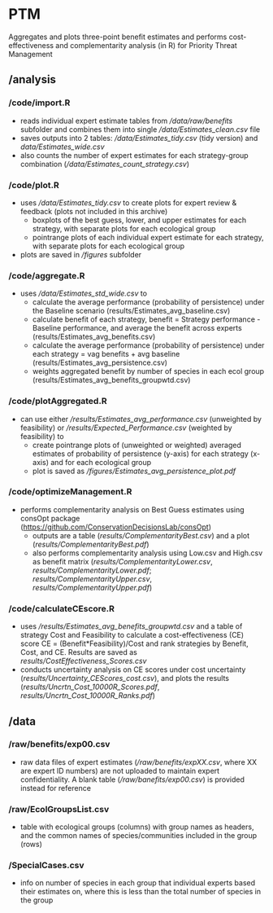 # PTM
Aggregates and plots three-point benefit estimates and performs cost-effectiveness and complementarity analysis (in R) for Priority Threat Management

## /analysis
### /code/import.R
* reads individual expert estimate tables from */data/raw/benefits* subfolder and combines them into single */data/Estimates_clean.csv* file
* saves outputs into 2 tables: */data/Estimates_tidy.csv* (tidy version) and *data/Estimates_wide.csv*
* also counts the number of expert estimates for each strategy-group combination (*/data/Estimates_count_strategy.csv*)

### /code/plot.R
* uses */data/Estimates_tidy.csv* to create plots for expert review & feedback (plots not included in this archive)
  * boxplots of the best guess, lower, and upper estimates for each strategy, with separate plots for each ecological group
  * pointrange plots of each individual expert estimate for each strategy, with separate plots for each ecological group
* plots are saved in */figures* subfolder

### /code/aggregate.R
* uses */data/Estimates_std_wide.csv* to
  * calculate the average performance (probability of persistence) under the Baseline scenario (results/Estimates_avg_baseline.csv)
  * calculate benefit of each strategy, benefit = Strategy performance - Baseline performance, and average the benefit across experts (results/Estimates_avg_benefits.csv)
  * calculate the average performance (probability of persistence) under each strategy = vag benefits + avg baseline (results/Estimates_avg_persistence.csv)
  * weights aggregated benefit by number of species in each ecol group (results/Estimates_avg_benefits_groupwtd.csv)
  
### /code/plotAggregated.R
* can use either */results/Estimates_avg_performance.csv* (unweighted by feasibility) or */results/Expected_Performance.csv* (weighted by feasibility) to
  * create pointrange plots of (unweighted or weighted) averaged estimates of probability of persistence (y-axis) for each strategy (x-axis) and for each ecological group
  * plot is saved as */figures/Estimates_avg_persistence_plot.pdf*
  
### /code/optimizeManagement.R
* performs complementarity analysis on Best Guess estimates using consOpt package (https://github.com/ConservationDecisionsLab/consOpt)
  * outputs are a table (*results/ComplementarityBest.csv*) and a plot (*results/ComplementarityBest.pdf*)
  * also performs complementarity analysis using Low.csv and High.csv as benefit matrix (*results/ComplementarityLower.csv*, *results/ComplementarityLower.pdf*; *results/ComplementarityUpper.csv*, *results/ComplementarityUpper.pdf*)

### /code/calculateCEscore.R
* uses */results/Estimates_avg_benefits_groupwtd.csv* and a table of strategy Cost and Feasibility to calculate a cost-effectiveness (CE) score 
    CE = (Benefit*Feasibility)/Cost 
    and rank strategies by Benefit, Cost, and CE. Results are saved as *results/CostEffectiveness_Scores.csv*
* conducts uncertainty analysis on CE scores under cost uncertainty (*results/Uncertainty_CEScores_cost.csv*), 
and plots the results (*results/Uncrtn_Cost_10000R_Scores.pdf*, *results/Uncrtn_Cost_10000R_Ranks.pdf*)

## /data
### /raw/benefits/exp00.csv
* raw data files of expert estimates (*/raw/benefits/expXX.csv*, where XX are expert ID numbers) are not uploaded to maintain expert confidentiality. A blank table (*/raw/banefits/exp00.csv*) is provided instead for reference

### /raw/EcolGroupsList.csv
* table with ecological groups (columns) with group names as headers, and the common names of species/communities included in the group (rows)

### /SpecialCases.csv
* info on number of species in each group that individual experts based their estimates on, where this is less than the total number of species in the group
